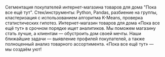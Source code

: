 Сегментация покупателей интернет-магазина товаров для дома "Пока все ещё тут". 
Стек/инструменты: Python, Pandas, разбиение на группы, кластеризация с использованием алгоритма K-Means, проверка статистических гипотез. 
Интернет-магазин товаров для дома «Пока все ещё тут» в срочном порядке ищет аналитиков. Мы поможем магазину стать лучше, а клиентам — обустроить дом своей мечты. Наши ближайшие задачи — выявление профилей покупателей, а также полноценный анализ товарного ассортимента. «Пока все ещё тут» — мы создаём уют!
